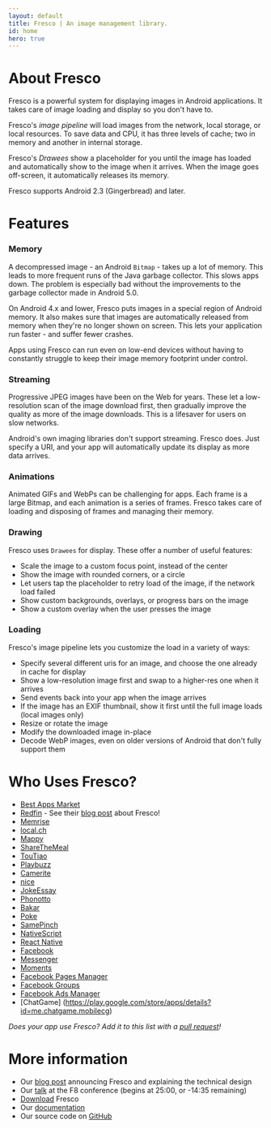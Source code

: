 ```yaml
---
layout: default
title: Fresco | An image management library.
id: home
hero: true
---
```


# About Fresco

Fresco is a powerful system for displaying images in Android applications. It takes care of image loading and display so you don't have to. 

Fresco's *image pipeline* will load images from the network, local storage, or local resources. To save data and CPU, it has three levels of cache; two in memory and another in internal storage.

Fresco's *Drawees* show a placeholder for you until the image has loaded and automatically show to the image when it arrives. When the image goes off-screen, it automatically releases its memory.

Fresco supports Android 2.3 (Gingerbread) and later.

# Features

### Memory

A decompressed image - an Android `Bitmap` - takes up a lot of memory. This leads to more frequent runs of the Java garbage collector. This slows apps down. The problem is especially bad without the improvements to the garbage collector made in Android 5.0.

On Android 4.x and lower, Fresco puts images in a special region of Android memory. It also makes sure that images are automatically released from memory when they're no longer shown on screen. This lets your application run faster - and suffer fewer crashes.

Apps using Fresco can run even on low-end devices without having to constantly struggle to keep their image memory footprint under control.

### Streaming

Progressive JPEG images have been on the Web for years. These let a low-resolution scan of the image download first, then gradually improve the quality as more of the image downloads. This is a lifesaver for users on slow networks.

Android's own imaging libraries don't support streaming. Fresco does. Just specify a URI, and your app will automatically update its display as more data arrives.

### Animations

Animated GIFs and WebPs can be challenging for apps. Each frame is a large Bitmap, and each animation is a series of frames. Fresco takes care of loading and disposing of frames and managing their memory.

### Drawing

Fresco uses `Drawees` for display. These offer a number of useful features:
    
* Scale the image to a custom focus point, instead of the center
* Show the image with rounded corners, or a circle
* Let users tap the placeholder to retry load of the image, if the network load failed
* Show custom backgrounds, overlays, or progress bars on the image
* Show a custom overlay when the user presses the image

### Loading 

Fresco's image pipeline lets you customize the load in a variety of ways:
   
* Specify several different uris for an image, and choose the one already in cache for display
* Show a low-resolution image first and swap to a higher-res one when it arrives
* Send events back into your app when the image arrives
* If the image has an EXIF thumbnail, show it first until the full image loads (local images only)
* Resize or rotate the image 
* Modify the downloaded image in-place
* Decode WebP images, even on older versions of Android that don't fully support them

# Who Uses Fresco?
* [Best Apps Market](https://play.google.com/store/apps/details?id=com.bestappsmarket.android.bestapps)
* [Redfin](https://play.google.com/store/apps/details?id=com.redfin.android) - See their [blog post](https://www.redfin.com/devblog/2015/10/using-fresco-to-load-images-efficiently-on-android.html) about Fresco!
* [Memrise](https://play.google.com/store/apps/details?id=com.memrise.android.memrisecompanion)
* [local.ch](https://play.google.com/store/apps/details?id=ch.local.android)
* [Mappy](https://play.google.com/store/apps/details?id=com.mappy.app)
* [ShareTheMeal](https://play.google.com/store/apps/details?id=org.sharethemeal.app)
* [TouTiao](https://play.google.com/store/apps/details?id=com.ss.android.article.news)
* [Playbuzz](https://play.google.com/store/apps/details?id=com.playbuzz.android.app)
* [Camerite](https://play.google.com/store/apps/details?id=com.camerite)
* [nice](https://play.google.com/store/apps/details?id=com.nice.main)
* [JokeEssay](https://play.google.com/store/apps/details?id=com.ss.android.essay.joke)
* [Phonotto](https://play.google.com/store/apps/details?id=com.duckma.phonotto)
* [Bakar](https://play.google.com/store/apps/details?id=com.bakar)
* [Poke](https://play.google.com/store/apps/details?id=com.netpub.poke)
* [SamePinch](https://play.google.com/store/apps/details?id=co.samepinch.android.app)
* [NativeScript](https://www.nativescript.org/)
* [React Native](https://facebook.github.io/react-native/)
* [Facebook](https://play.google.com/store/apps/details?id=com.facebook.katana)
* [Messenger](https://play.google.com/store/apps/details?id=com.facebook.orca)
* [Moments](https://play.google.com/store/apps/details?id=com.facebook.moments)
* [Facebook Pages Manager](https://play.google.com/store/apps/details?id=com.facebook.pages.app)
* [Facebook Groups](https://play.google.com/store/apps/details?id=com.facebook.groups)  
* [Facebook Ads Manager](https://play.google.com/store/apps/details?id=com.facebook.adsmanager)
* [ChatGame] (https://play.google.com/store/apps/details?id=me.chatgame.mobilecg)

*Does your app use Fresco? Add it to this list with a [pull request](https://github.com/facebook/fresco/edit/gh-pages/index.md)!*
        
# More information

* Our [blog post](https://code.facebook.com/posts/366199913563917) announcing Fresco and explaining the technical design
* Our [talk](https://developers.facebooklive.com/videos/542/move-fast-ensuring-mobile-performance-without-breaking-things) at the F8 conference (begins at 25:00, or -14:35 remaining)
* [Download](docs/index.html) Fresco
* Our [documentation](docs/getting-started.html)
* Our source code on [GitHub](https://github.com/facebook/fresco)
